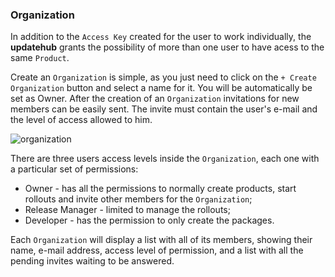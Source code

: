 ### Organization

In addition to the `Access Key` created for the user to work individually, the **updatehub** grants the possibility of more than one user to have acess to the same `Product`.

Create an `Organization` is simple, as you just need to click on the `+ Create Organization` button and select a name for it. You will be automatically be set as Owner. After the creation of an `Organization` invitations for new members can be easily sent. The invite must contain the user's e-mail and the level of access allowed to him.

![organization](/img/Dashboard/organization.png)

There are three users access levels inside the `Organization`, each one with a particular set of permissions:
- Owner - has all the permissions to normally create products, start rollouts and invite other members for the `Organization`;
- Release Manager - limited to manage the rollouts;
- Developer - has the permission to only create the packages.

Each `Organization` will display a list with all of its members, showing their name, e-mail address, access level of permission, and a list with all the pending invites waiting to be answered.
